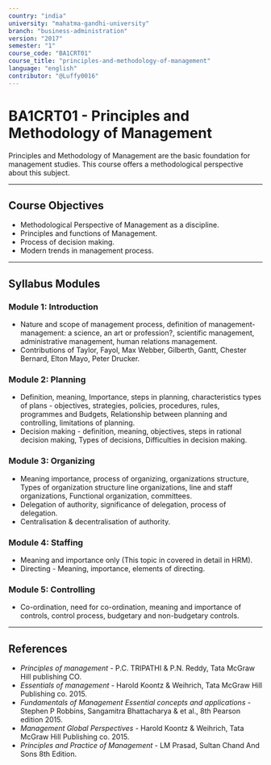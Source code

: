 ```yaml
---
country: "india"
university: "mahatma-gandhi-university"
branch: "business-administration"
version: "2017"
semester: "1"
course_code: "BA1CRT01"
course_title: "principles-and-methodology-of-management"
language: "english"
contributor: "@Luffy0016"
---
```

# BA1CRT01 - Principles and Methodology of Management

Principles and Methodology of Management are the basic foundation for management studies. This course offers a methodological perspective about this subject.

---
## Course Objectives

* Methodological Perspective of Management as a discipline.
* Principles and functions of Management.
* Process of decision making.
* Modern trends in management process.

---
## Syllabus Modules

### Module 1: Introduction
* Nature and scope of management process, definition of management-management: a science, an art or profession?, scientific management, administrative management, human relations management.
* Contributions of Taylor, Fayol, Max Webber, Gilberth, Gantt, Chester Bernard, Elton Mayo, Peter Drucker.

### Module 2: Planning
* Definition, meaning, Importance, steps in planning, characteristics types of plans - objectives, strategies, policies, procedures, rules, programmes and Budgets, Relationship between planning and controlling, limitations of planning.
* Decision making - definition, meaning, objectives, steps in rational decision making, Types of decisions, Difficulties in decision making.

### Module 3: Organizing
* Meaning importance, process of organizing, organizations structure, Types of organization structure line organizations, line and staff organizations, Functional organization, committees.
* Delegation of authority, significance of delegation, process of delegation.
* Centralisation & decentralisation of authority.

### Module 4: Staffing
* Meaning and importance only (This topic in covered in detail in HRM).
* Directing - Meaning, importance, elements of directing.

### Module 5: Controlling
* Co-ordination, need for co-ordination, meaning and importance of controls, control process, budgetary and non-budgetary controls.

---
## References
* *Principles of management* - P.C. TRIPATHI & P.Ν. Reddy, Tata McGraw Hill publishing CO.
* *Essentials of management* - Harold Koontz & Weihrich, Tata McGraw Hill Publishing co. 2015.
* *Fundamentals of Management Essential concepts and applications* - Stephen P Robbins, Sangamitra Bhattacharya & et al., 8th Pearson edition 2015.
* *Management Global Perspectives* - Harold Koontz & Weihrich, Tata McGraw Hill Publishing co. 2015.
* *Principles and Practice of Management* - LM Prasad, Sultan Chand And Sons 8th Edition.